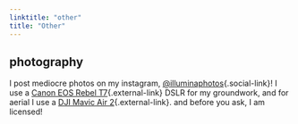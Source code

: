 ```yaml
---
linktitle: "other"
title: "Other"
---
```


## photography
I post mediocre photos on my instagram, [@illuminaphotos](https://www.instagram.com/illuminaphotos/){.social-link}! I use a [Canon EOS Rebel T7](https://www.usa.canon.com/internet/portal/us/home/products/details/cameras/eos-dslr-and-mirrorless-cameras/dslr/eos-rebel-t7-ef-s-18-55mm-is-ii-kit){.external-link} DSLR for my groundwork, and for aerial I use a [DJI Mavic Air 2](https://www.dji.com/mavic-air-2){.external-link}. and before you ask, I am licensed!
